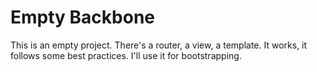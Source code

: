 # Empty Backbone #
This is an empty project. There's a router, a view, a template. It works, it follows some best practices. I'll use it for bootstrapping. 
